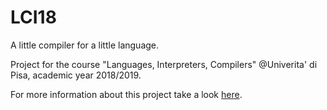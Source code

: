# LCI18
A little compiler for a little language.

Project for the course "Languages, Interpreters, Compilers" @Univerita' di Pisa, academic year 2018/2019.

For more information about this project take a look [here](https://github.com/ranma42/languages-compilers-interpreters-2018).
